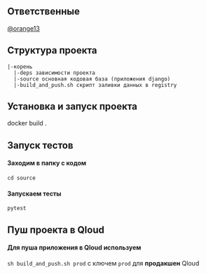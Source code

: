 ## Ответственные

  [@orange13](http://staff.yandex-team.ru/orange13)

## Структура проекта

    |-корень
      |-deps зависимости проекта
      |-source основная кодовая база (приложения django)
      |-build_and_push.sh скрипт заливки данных в registry

## Установка и запуск проекта

docker build .

## Запуск тестов

#### Заходим в папку с кодом
```cd source```
#### Запускаем тесты
```pytest```

## Пуш проекта в Qloud

#### Для пуша приложения в Qloud используем
```sh build_and_push.sh prod```
с ключем ```prod``` для **продакшен** Qloud